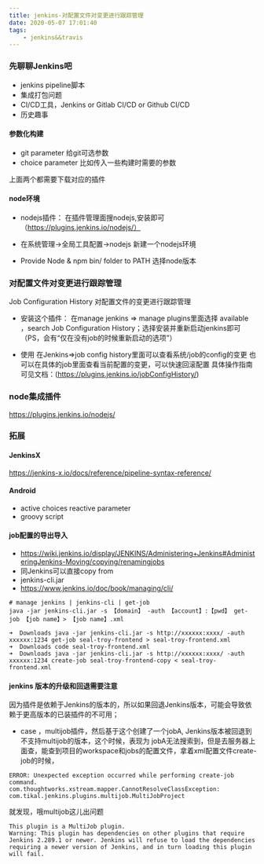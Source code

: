 ```yaml
---
title: jenkins-对配置文件对变更进行跟踪管理
date: 2020-05-07 17:01:40
tags:
    - jenkins&&travis
---
```


### 先聊聊Jenkins吧
- jenkins pipeline脚本
- 集成打包问题
- CI/CD工具，Jenkins or Gitlab CI/CD or Github CI/CD
- 历史趣事


#### 参数化构建
- git parameter
给git可选参数
- choice parameter
比如传入一些构建时需要的参数

上面两个都需要下载对应的插件

#### node环境
- nodejs插件：
在插件管理面搜nodejs,安装即可（https://plugins.jenkins.io/nodejs/）

- 在系统管理->全局工具配置->nodejs
新建一个nodejs环境

- Provide Node & npm bin/ folder to PATH
选择node版本
### 对配置文件对变更进行跟踪管理
Job Configuration History
对配置文件的变更进行跟踪管理

- 安装这个插件：
在manage jenkins => manage plugins里面选择 available ，search Job Configuration History；选择安装并重新启动jenkins即可（PS，会有“仅在没有job的时候重新启动的选项”）

- 使用
在Jenkins=>job config history里面可以查看系统/job的config的变更
也可以在具体的job里面查看当前配置的变更，可以快速回滚配置
具体操作指南可见文档：(https://plugins.jenkins.io/jobConfigHistory/)

### node集成插件
https://plugins.jenkins.io/nodejs/

### 拓展
#### JenkinsX
https://jenkins-x.io/docs/reference/pipeline-syntax-reference/


#### Android
- active choices reactive parameter
- groovy script

#### job配置的导出导入
- https://wiki.jenkins.io/display/JENKINS/Administering+Jenkins#AdministeringJenkins-Moving/copying/renamingjobs
- 同Jenkins可以直接copy from
 - jenkins-cli.jar
 - https://www.jenkins.io/doc/book/managing/cli/
 ```
 # manage jenkins | jenkins-cli | get-job
 java -jar jenkins-cli.jar -s 【domain】 -auth 【account】:【pwd】 get-job 【job name】> 【job name】.xml
 ```
 ```
➜  Downloads java -jar jenkins-cli.jar -s http://xxxxxx:xxxx/ -auth xxxxxx:1234 get-job seal-troy-frontend > seal-troy-frontend.xml
➜  Downloads code seal-troy-frontend.xml 
➜  Downloads java -jar jenkins-cli.jar -s http://xxxxxx:xxxx/ -auth xxxxxx:1234 create-job seal-troy-frontend-copy < seal-troy-frontend.xml
 ```
 
 #### jenkins 版本的升级和回退需要注意
 因为插件是依赖于Jenkins的版本的，所以如果回退Jenkins版本，可能会导致依赖于更高版本的已装插件的不可用；
 - case ，multijob插件，然后基于这个创建了一个jobA, Jenkins版本被回退到不支持multijob的版本，这个时候，表现为 jobA无法搜索到，但是去服务器上面查，能查到项目的workspace和jobs的配置文件，拿着xml配置文件create-job的时候，
 ```
 ERROR: Unexpected exception occurred while performing create-job command.
com.thoughtworks.xstream.mapper.CannotResolveClassException: com.tikal.jenkins.plugins.multijob.MultiJobProject
 ```
 就发现，哦multijob这儿出问题
 ```
 This plugin is a MultiJob plugin.
Warning: This plugin has dependencies on other plugins that require Jenkins 2.289.1 or newer. Jenkins will refuse to load the dependencies requiring a newer version of Jenkins, and in turn loading this plugin will fail.
 ```